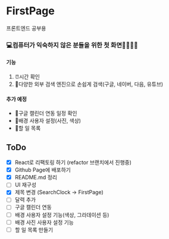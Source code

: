 # FirstPage
프론트엔드 공부용
### 💻컴퓨터가 익숙하지 않은 분들을 위한 첫 화면👨‍👩‍👧‍👦
#### 기능
1. ⏰시간 확인
2. 🔎다양한 외부 검색 엔진으로 손쉽게 검색(구글, 네이버, 다음, 유튜브)

#### 추가 예정 
 - 📆구글 캘린더 연동 일정 확인
 - 🎨배경 사용자 설정(사진, 색상)
 -  📝할 일 목록

## ToDo
- [x] React로 리팩토링 하기 (refactor 브랜치에서 진행중)
- [x] Github Page에 배포하기
- [x] README.md 정리
- [ ] UI 재구성
- [x] 제목 변경 (SearchClock -> FirstPage)
- [ ] 달력 추가
- [ ] 구글 캘린더 연동 
- [ ] 배경 사용자 설정 기능(색상, 그라데이션 등)
- [ ] 배경 사진 사용자 설정  기능
- [ ] 할 일 목록 만들기
